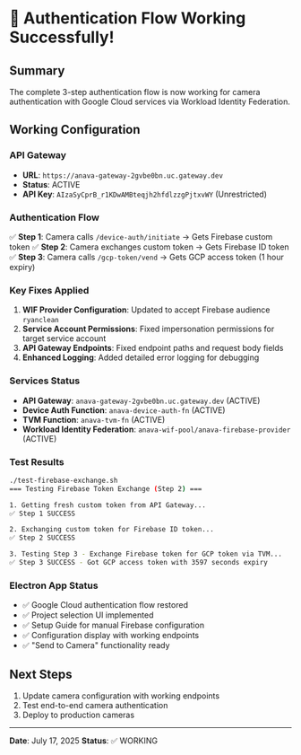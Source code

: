 # 🎉 Authentication Flow Working Successfully!

## Summary
The complete 3-step authentication flow is now working for camera authentication with Google Cloud services via Workload Identity Federation.

## Working Configuration

### API Gateway
- **URL**: `https://anava-gateway-2gvbe0bn.uc.gateway.dev`
- **Status**: ACTIVE
- **API Key**: `AIzaSyCprB_r1KDwAMBteqjh2hfdlzzgPjtxvWY` (Unrestricted)

### Authentication Flow
✅ **Step 1**: Camera calls `/device-auth/initiate` → Gets Firebase custom token
✅ **Step 2**: Camera exchanges custom token → Gets Firebase ID token
✅ **Step 3**: Camera calls `/gcp-token/vend` → Gets GCP access token (1 hour expiry)

### Key Fixes Applied
1. **WIF Provider Configuration**: Updated to accept Firebase audience `ryanclean`
2. **Service Account Permissions**: Fixed impersonation permissions for target service account
3. **API Gateway Endpoints**: Fixed endpoint paths and request body fields
4. **Enhanced Logging**: Added detailed error logging for debugging

### Services Status
- **API Gateway**: `anava-gateway-2gvbe0bn.uc.gateway.dev` (ACTIVE)
- **Device Auth Function**: `anava-device-auth-fn` (ACTIVE)
- **TVM Function**: `anava-tvm-fn` (ACTIVE)
- **Workload Identity Federation**: `anava-wif-pool/anava-firebase-provider` (ACTIVE)

### Test Results
```bash
./test-firebase-exchange.sh
=== Testing Firebase Token Exchange (Step 2) ===

1. Getting fresh custom token from API Gateway...
✅ Step 1 SUCCESS

2. Exchanging custom token for Firebase ID token...
✅ Step 2 SUCCESS

3. Testing Step 3 - Exchange Firebase token for GCP token via TVM...
✅ Step 3 SUCCESS - Got GCP access token with 3597 seconds expiry
```

### Electron App Status
- ✅ Google Cloud authentication flow restored
- ✅ Project selection UI implemented
- ✅ Setup Guide for manual Firebase configuration
- ✅ Configuration display with working endpoints
- ✅ "Send to Camera" functionality ready

## Next Steps
1. Update camera configuration with working endpoints
2. Test end-to-end camera authentication
3. Deploy to production cameras

---
**Date**: July 17, 2025
**Status**: ✅ WORKING